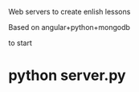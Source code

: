 Web servers to create enlish lessons

Based on angular+python+mongodb

to start
  
  # python server.py
